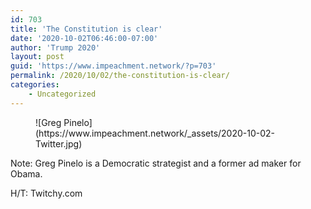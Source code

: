 ```yaml
---
id: 703
title: 'The Constitution is clear'
date: '2020-10-02T06:46:00-07:00'
author: 'Trump 2020'
layout: post
guid: 'https://www.impeachment.network/?p=703'
permalink: /2020/10/02/the-constitution-is-clear/
categories:
    - Uncategorized
---
```


<figure class="wp-block-image">![Greg Pinelo](https://www.impeachment.network/_assets/2020-10-02-Twitter.jpg)</figure>Note: Greg Pinelo is a Democratic strategist and a former ad maker for Obama.

H/T: Twitchy.com